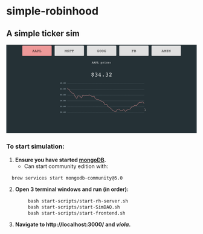 # simple-robinhood
## A simple ticker sim
![TEXT](media/simple-rh.gif)
### To start simulation:
1. **Ensure you have started [mongoDB](https://docs.mongodb.com/manual/administration/install-community/).**
    - Can start community edition with:
```
  brew services start mongodb-community@5.0
```
2. **Open 3 terminal windows and run (in order):**
```
        bash start-scripts/start-rh-server.sh
        bash start-scripts/start-SimDAQ.sh
        bash start-scripts/start-frontend.sh
```
3. **Navigate to http://localhost:3000/ and *viola*.**
